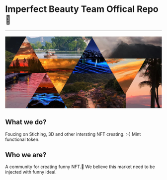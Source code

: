 # Imperfect Beauty Team Offical Repo🎢
---
<img src='../images/project.jpg' title='project cover'>

## What we do?
Foucing on Stiching, 3D and other intersting NFT creating. :-)
Mint functional token.

## Who we are?
A community for creating funny NFT.💫 We believe this market need to be injected with funny ideal.